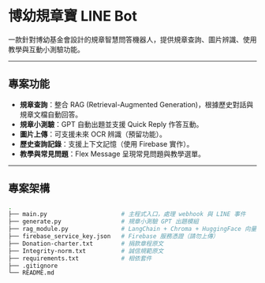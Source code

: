 # 博幼規章寶 LINE Bot

一款針對博幼基金會設計的規章智慧問答機器人，提供規章查詢、圖片辨識、使用教學與互動小測驗功能。

---

## 專案功能

- **規章查詢**：整合 RAG (Retrieval-Augmented Generation)，根據歷史對話與規章文檔自動回答。
- **規章小測驗**：GPT 自動出題並支援 Quick Reply 作答互動。
- **圖片上傳**：可支援未來 OCR 辨識（預留功能）。
- **歷史查詢記錄**：支援上下文記憶（使用 Firebase 實作）。
- **教學與常見問題**：Flex Message 呈現常見問題與教學選單。

---

## 專案架構

```bash
.
├── main.py                     # 主程式入口，處理 webhook 與 LINE 事件
├── generate.py                 # 規章小測驗 GPT 出題模組
├── rag_module.py               # LangChain + Chroma + HuggingFace 向量檢索
├── firebase_service_key.json   # Firebase 服務憑證（請勿上傳）
├── Donation-charter.txt        # 捐款章程原文
├── Integrity-norm.txt          # 誠信規範原文
├── requirements.txt            # 相依套件
├── .gitignore
└── README.md
